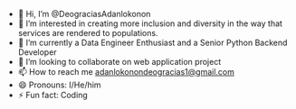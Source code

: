 - 👋 Hi, I’m @DeograciasAdanlokonon
- 👀 I’m interested in creating more inclusion and diversity in the way that services are rendered to populations.
- 🌱 I’m currently a Data Engineer Enthusiast and a Senior Python Backend Developer
- 💞️ I’m looking to collaborate on web application project
- 📫 How to reach me adanlokonondeogracias1@gmail.com
- 😄 Pronouns: I/He/him
- ⚡ Fun fact: Coding

<!---
DeograciasAdanlokonon/DeograciasAdanlokonon is a ✨ special ✨ repository because its `README.md` (this file) appears on your GitHub profile.
You can click the Preview link to take a look at your changes.
--->

